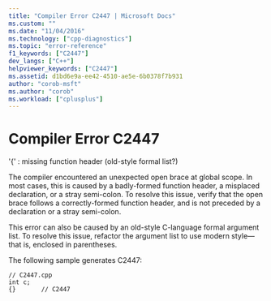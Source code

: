 ```yaml
---
title: "Compiler Error C2447 | Microsoft Docs"
ms.custom: ""
ms.date: "11/04/2016"
ms.technology: ["cpp-diagnostics"]
ms.topic: "error-reference"
f1_keywords: ["C2447"]
dev_langs: ["C++"]
helpviewer_keywords: ["C2447"]
ms.assetid: d1bd6e9a-ee42-4510-ae5e-6b0378f7b931
author: "corob-msft"
ms.author: "corob"
ms.workload: ["cplusplus"]
---
```

# Compiler Error C2447
'{' : missing function header (old-style formal list?)  
  
 The compiler encountered an unexpected open brace at global scope. In most cases, this is caused by a badly-formed function header, a misplaced declaration, or a stray semi-colon. To resolve this issue, verify that the open brace follows a correctly-formed function header, and is not preceded by a declaration or a stray semi-colon.  
  
 This error can also be caused by an old-style C-language formal argument list. To resolve this issue, refactor the argument list to use modern style—that is, enclosed in parentheses.  
  
 The following sample generates C2447:  
  
```  
// C2447.cpp  
int c;  
{}       // C2447  
```
